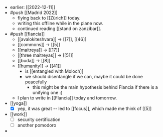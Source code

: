 - earlier: [[2022-12-11]]
- #push [[Madrid 2022]]
  - flying back to [[Zürich]] today.
  - writing this offline while in the plane now.
  - continued reading [[stand on zanzibar]].
- #push [[flancia]]
  - [[avalokiteshvara]] -> [[7]], [[46]]
  - [[commons]] -> [[5]]
  - [[maitreya]] -> [[17]]
  - [[three maitreyas]] -> [[51]]
  - [[buda]] -> [[8]]
  - [[humanity]] -> [[41]]
    - is [[entangled with Moloch]]
    - we should disentangle if we can, maybe it could be done peacefully
      - this might be the main hypothesis behind Flancia if there is a unifying one :)
  - I plan to write in [[Flancia]] today and tomorrow.
- [[yoga]]
  - [x] yep, it was great -- led to [[focus]], which made me think of [[5]]
- [[work]]
  - [ ] security certification
  - [ ] another pomodoro
- 
